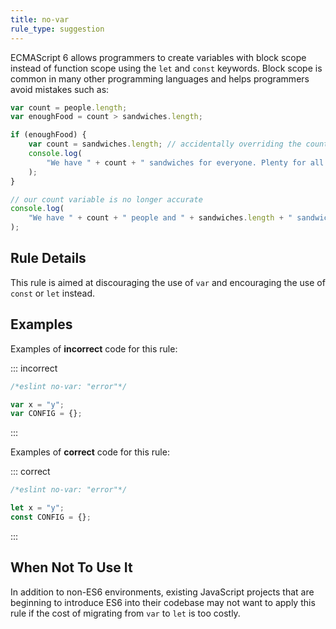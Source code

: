 ```yaml
---
title: no-var
rule_type: suggestion
---
```


ECMAScript 6 allows programmers to create variables with block scope instead of function scope using the `let`
and `const` keywords. Block scope is common in many other programming languages and helps programmers avoid mistakes
such as:

```js
var count = people.length;
var enoughFood = count > sandwiches.length;

if (enoughFood) {
    var count = sandwiches.length; // accidentally overriding the count variable
    console.log(
        "We have " + count + " sandwiches for everyone. Plenty for all!"
    );
}

// our count variable is no longer accurate
console.log(
    "We have " + count + " people and " + sandwiches.length + " sandwiches!"
);
```

## Rule Details

This rule is aimed at discouraging the use of `var` and encouraging the use of `const` or `let` instead.

## Examples

Examples of **incorrect** code for this rule:

::: incorrect

```js
/*eslint no-var: "error"*/

var x = "y";
var CONFIG = {};
```

:::

Examples of **correct** code for this rule:

::: correct

```js
/*eslint no-var: "error"*/

let x = "y";
const CONFIG = {};
```

:::

## When Not To Use It

In addition to non-ES6 environments, existing JavaScript projects that are beginning to introduce ES6 into their
codebase may not want to apply this rule if the cost of migrating from `var` to `let` is too costly.

